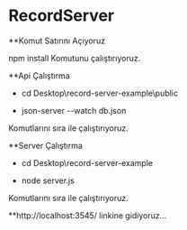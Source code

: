 # RecordServer

**Komut Satırını Açıyoruz

npm install Komutunu çalıştırıyoruz.

**Api Çalıştırma

  - cd Desktop\record-server-example\public

  - json-server --watch db.json

Komutlarını sıra ile çalıştırıyoruz.

**Server Çalıştırma

  - cd Desktop\record-server-example
  
  - node server.js

Komutlarını sıra ile çalıştırıyoruz.

**http://localhost:3545/ linkine gidiyoruz...
